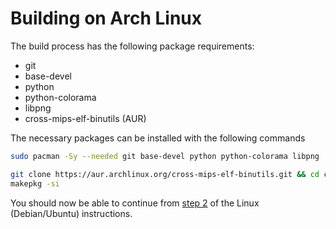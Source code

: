 # Building on Arch Linux

The build process has the following package requirements:

* git
* base-devel
* python
* python-colorama
* libpng
* cross-mips-elf-binutils (AUR)

The necessary packages can be installed with the following commands

```bash
sudo pacman -Sy --needed git base-devel python python-colorama libpng

git clone https://aur.archlinux.org/cross-mips-elf-binutils.git && cd cross-mips-elf-binutils
makepkg -si
```

You should now be able to continue from [step 2](../README.md#2-clone-the-repository) of the Linux (Debian/Ubuntu) instructions.
